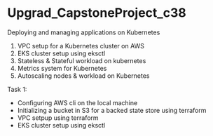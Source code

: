# Upgrad_CapstoneProject_c38

Deploying and managing applications on Kubernetes
1. VPC setup for a Kubernetes cluster on AWS
2. EKS cluster setup using eksctl
3. Stateless & Stateful workload on kubernetes 
4. Metrics system for Kubernetes 
5. Autoscaling nodes & workload on Kubernetes 

Task 1:

* Configuring AWS cli on the local machine 
* Initializing a bucket in S3 for a backed state store using terraform
* VPC setpup using terraform
* EKS cluster setup using eksctl 
